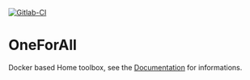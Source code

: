 [![Gitlab-CI](https://gitlab.com/geekhomeinside/oneforall/badges/master/build.svg)](https://gitlab.com/geekhomeinside/oneforall/pipelines)

# OneForAll

Docker based Home toolbox, see the [Documentation](https://geekhomeinside.github.io/oneforall/) for informations.
